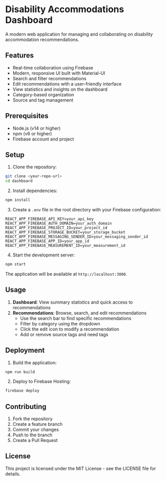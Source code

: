 # Disability Accommodations Dashboard

A modern web application for managing and collaborating on disability accommodation recommendations.

## Features

- Real-time collaboration using Firebase
- Modern, responsive UI built with Material-UI
- Search and filter recommendations
- Edit recommendations with a user-friendly interface
- View statistics and insights on the dashboard
- Category-based organization
- Source and tag management

## Prerequisites

- Node.js (v14 or higher)
- npm (v6 or higher)
- Firebase account and project

## Setup

1. Clone the repository:
```bash
git clone <your-repo-url>
cd dashboard
```

2. Install dependencies:
```bash
npm install
```

3. Create a `.env` file in the root directory with your Firebase configuration:
```
REACT_APP_FIREBASE_API_KEY=your_api_key
REACT_APP_FIREBASE_AUTH_DOMAIN=your_auth_domain
REACT_APP_FIREBASE_PROJECT_ID=your_project_id
REACT_APP_FIREBASE_STORAGE_BUCKET=your_storage_bucket
REACT_APP_FIREBASE_MESSAGING_SENDER_ID=your_messaging_sender_id
REACT_APP_FIREBASE_APP_ID=your_app_id
REACT_APP_FIREBASE_MEASUREMENT_ID=your_measurement_id
```

4. Start the development server:
```bash
npm start
```

The application will be available at `http://localhost:3000`.

## Usage

1. **Dashboard**: View summary statistics and quick access to recommendations
2. **Recommendations**: Browse, search, and edit recommendations
   - Use the search bar to find specific recommendations
   - Filter by category using the dropdown
   - Click the edit icon to modify a recommendation
   - Add or remove source tags and need tags

## Deployment

1. Build the application:
```bash
npm run build
```

2. Deploy to Firebase Hosting:
```bash
firebase deploy
```

## Contributing

1. Fork the repository
2. Create a feature branch
3. Commit your changes
4. Push to the branch
5. Create a Pull Request

## License

This project is licensed under the MIT License - see the LICENSE file for details.
